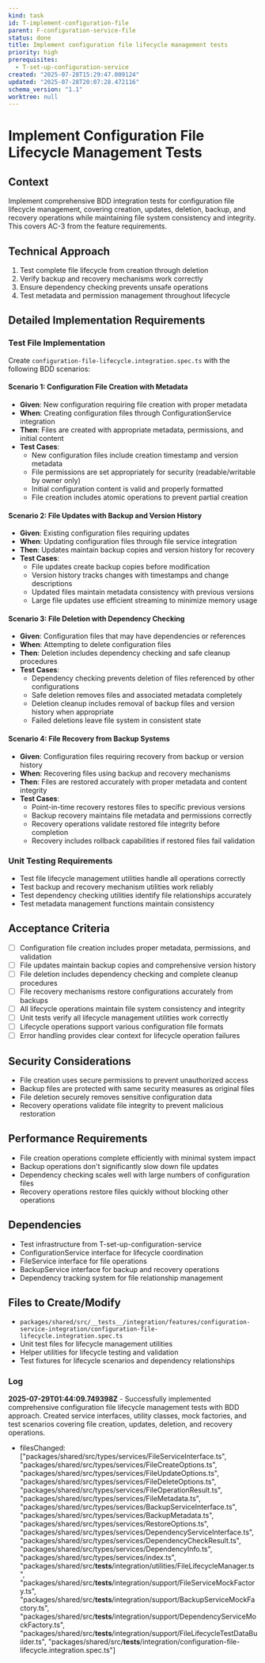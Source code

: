 ```yaml
---
kind: task
id: T-implement-configuration-file
parent: F-configuration-service-file
status: done
title: Implement configuration file lifecycle management tests
priority: high
prerequisites:
  - T-set-up-configuration-service
created: "2025-07-28T15:29:47.009124"
updated: "2025-07-28T20:07:28.472116"
schema_version: "1.1"
worktree: null
---
```


# Implement Configuration File Lifecycle Management Tests

## Context

Implement comprehensive BDD integration tests for configuration file lifecycle management, covering creation, updates, deletion, backup, and recovery operations while maintaining file system consistency and integrity. This covers AC-3 from the feature requirements.

## Technical Approach

1. Test complete file lifecycle from creation through deletion
2. Verify backup and recovery mechanisms work correctly
3. Ensure dependency checking prevents unsafe operations
4. Test metadata and permission management throughout lifecycle

## Detailed Implementation Requirements

### Test File Implementation

Create `configuration-file-lifecycle.integration.spec.ts` with the following BDD scenarios:

#### Scenario 1: Configuration File Creation with Metadata

- **Given**: New configuration requiring file creation with proper metadata
- **When**: Creating configuration files through ConfigurationService integration
- **Then**: Files are created with appropriate metadata, permissions, and initial content
- **Test Cases**:
  - New configuration files include creation timestamp and version metadata
  - File permissions are set appropriately for security (readable/writable by owner only)
  - Initial configuration content is valid and properly formatted
  - File creation includes atomic operations to prevent partial creation

#### Scenario 2: File Updates with Backup and Version History

- **Given**: Existing configuration files requiring updates
- **When**: Updating configuration files through file service integration
- **Then**: Updates maintain backup copies and version history for recovery
- **Test Cases**:
  - File updates create backup copies before modification
  - Version history tracks changes with timestamps and change descriptions
  - Updated files maintain metadata consistency with previous versions
  - Large file updates use efficient streaming to minimize memory usage

#### Scenario 3: File Deletion with Dependency Checking

- **Given**: Configuration files that may have dependencies or references
- **When**: Attempting to delete configuration files
- **Then**: Deletion includes dependency checking and safe cleanup procedures
- **Test Cases**:
  - Dependency checking prevents deletion of files referenced by other configurations
  - Safe deletion removes files and associated metadata completely
  - Deletion cleanup includes removal of backup files and version history when appropriate
  - Failed deletions leave file system in consistent state

#### Scenario 4: File Recovery from Backup Systems

- **Given**: Configuration files requiring recovery from backup or version history
- **When**: Recovering files using backup and recovery mechanisms
- **Then**: Files are restored accurately with proper metadata and content integrity
- **Test Cases**:
  - Point-in-time recovery restores files to specific previous versions
  - Backup recovery maintains file metadata and permissions correctly
  - Recovery operations validate restored file integrity before completion
  - Recovery includes rollback capabilities if restored files fail validation

### Unit Testing Requirements

- Test file lifecycle management utilities handle all operations correctly
- Test backup and recovery mechanism utilities work reliably
- Test dependency checking utilities identify file relationships accurately
- Test metadata management functions maintain consistency

## Acceptance Criteria

- [ ] Configuration file creation includes proper metadata, permissions, and validation
- [ ] File updates maintain backup copies and comprehensive version history
- [ ] File deletion includes dependency checking and complete cleanup procedures
- [ ] File recovery mechanisms restore configurations accurately from backups
- [ ] All lifecycle operations maintain file system consistency and integrity
- [ ] Unit tests verify all lifecycle management utilities work correctly
- [ ] Lifecycle operations support various configuration file formats
- [ ] Error handling provides clear context for lifecycle operation failures

## Security Considerations

- File creation uses secure permissions to prevent unauthorized access
- Backup files are protected with same security measures as original files
- File deletion securely removes sensitive configuration data
- Recovery operations validate file integrity to prevent malicious restoration

## Performance Requirements

- File creation operations complete efficiently with minimal system impact
- Backup operations don't significantly slow down file updates
- Dependency checking scales well with large numbers of configuration files
- Recovery operations restore files quickly without blocking other operations

## Dependencies

- Test infrastructure from T-set-up-configuration-service
- ConfigurationService interface for lifecycle coordination
- FileService interface for file operations
- BackupService interface for backup and recovery operations
- Dependency tracking system for file relationship management

## Files to Create/Modify

- `packages/shared/src/__tests__/integration/features/configuration-service-integration/configuration-file-lifecycle.integration.spec.ts`
- Unit test files for lifecycle management utilities
- Helper utilities for lifecycle testing and validation
- Test fixtures for lifecycle scenarios and dependency relationships

### Log

**2025-07-29T01:44:09.749398Z** - Successfully implemented comprehensive configuration file lifecycle management tests with BDD approach. Created service interfaces, utility classes, mock factories, and test scenarios covering file creation, updates, deletion, and recovery operations.

- filesChanged: ["packages/shared/src/types/services/FileServiceInterface.ts", "packages/shared/src/types/services/FileCreateOptions.ts", "packages/shared/src/types/services/FileUpdateOptions.ts", "packages/shared/src/types/services/FileDeleteOptions.ts", "packages/shared/src/types/services/FileOperationResult.ts", "packages/shared/src/types/services/FileMetadata.ts", "packages/shared/src/types/services/BackupServiceInterface.ts", "packages/shared/src/types/services/BackupMetadata.ts", "packages/shared/src/types/services/RestoreOptions.ts", "packages/shared/src/types/services/DependencyServiceInterface.ts", "packages/shared/src/types/services/DependencyCheckResult.ts", "packages/shared/src/types/services/DependencyInfo.ts", "packages/shared/src/types/services/index.ts", "packages/shared/src/__tests__/integration/utilities/FileLifecycleManager.ts", "packages/shared/src/__tests__/integration/support/FileServiceMockFactory.ts", "packages/shared/src/__tests__/integration/support/BackupServiceMockFactory.ts", "packages/shared/src/__tests__/integration/support/DependencyServiceMockFactory.ts", "packages/shared/src/__tests__/integration/support/FileLifecycleTestDataBuilder.ts", "packages/shared/src/__tests__/integration/configuration-file-lifecycle.integration.spec.ts"]
